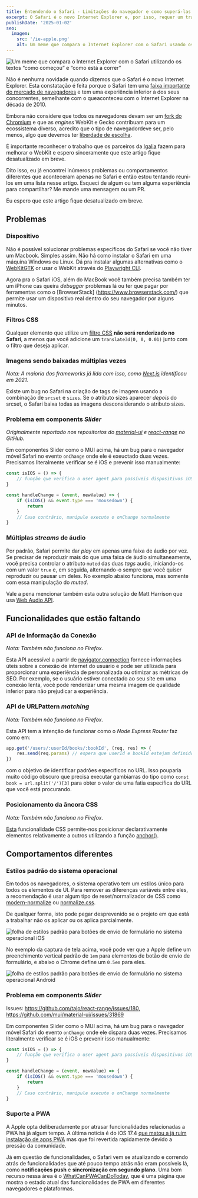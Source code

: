 ```yaml
---
title: Entendendo o Safari - Limitações do navegador e como superá-las
excerpt: O Safari é o novo Internet Explorer e, por isso, requer um tratamento especial no desenvolvimento web.
publishDate: '2025-01-02'
seo:
  imagem:
    src: '/ie-apple.png'
    alt: Um meme que compara o Internet Explorer com o Safari usando os textos 'como começou' versus 'como está a correr'.
---
```


![Um meme que compara o Internet Explorer com o Safari utilizando os textos “como começou” e “como está a correr”](/ie-apple.png)

Não é nenhuma novidade quando dizemos que o Safari é o novo Internet Explorer. Esta constatação é feita porque o Safari tem uma [faixa importante do mercado de navegadores](https://gs.statcounter.com/browser-market-share) e tem uma experiência inferior à dos seus concorrentes, semelhante com o queaconteceu com o Internet Explorer na década de 2010.

Embora não considere que todos os navegadores devam ser um [fork do Chromium](https://support.microsoft.com/topic/microsoft-edge-chromium-1ce9507c-f09d-4de6-a706-eb52f46be90c) e que as _engines_ WebKit e Gecko contribuam para um ecossistema diverso, acredito que o tipo de navegadordeve ser, pelo menos, algo que devemos ter [liberdade de escolha](https://www-theverge-com.translate.goog/2024/1/25/24050478/apple-ios-17-4-browser-engines-eu).

É importante reconhecer o trabalho que os parceiros da [Igalia](https://mariospr.org/2024/11/03/igalia-and-webkit-status-update-and-plans-2024/) fazem para melhorar o WebKit e espero sinceramente que este artigo fique desatualizado em breve.

Dito isso, eu já encontrei inúmeros problemas ou comportamentos diferentes que aconteceram apenas no Safari e então estou tentando reuni-los em uma lista nesse artigo. Esqueci de algum ou tem alguma experiência para compartilhar? Me mande uma mensagem ou um PR.

Eu espero que este artigo fique desatualizado em breve.

## Problemas

### Dispositivo

Não é possível solucionar problemas específicos do Safari se você não tiver um Macbook. Simples assim. Não há como instalar o Safari em uma máquina Windows ou Linux. Dá pra instalar algumas alternativas como o [WebKitGTK](https://webkitgtk.org/) or usar o WebKit através do [Playwright CLI](https://dev.to/dustinbrett/running-the-latest-safari-webkit-on-windows-33pb).

Agora pra o Safari iOS, além do MacBook você também precisa também ter um iPhone cas queira _debuggar_ problemas lá ou ter que pagar por ferramentas como o [BrowserStack] (https://www.browserstack.com/) que permite usar um dispositivo real dentro do seu navegador por alguns minutos.

### Filtros CSS

Qualquer elemento que utilize um [filtro CSS](https://developer.mozilla.org/en-US/docs/Web/CSS/filter) **não será renderizado no Safari**, a menos que você adicione um `translate3d(0, 0, 0.01)` junto com o filtro que deseja aplicar.

<script async src="//jsfiddle.net/luizcieslak/odm8abLu/11/embed/result,js/dark/"></script>

### Imagens sendo baixadas múltiplas vezes

_Nota: A maioria dos frameworks já lida com isso, como [Next.js](https://github.com/vercel/next.js/pull/22902) identificou em 2021._

Existe um bug no Safari na criação de tags de imagem usando a combinação de `srcset` e `sizes`. Se o atributo sizes aparecer _depois_ do srcset, o Safari baixa todas as imagens desconsiderando o atributo sizes.

<script async src="//jsfiddle.net/luizcieslak/rgxnves0/3/embed/result,html/dark/"></script>

### Problema em components _Slider_

_Originalmente reportado nos repositorios do [material-ui](https://github.com/mui/material-ui/issues/31869) e [react-range](https://github.com/tajo/react-range/issues/180) no GitHub._

Em componentes Slider como o MUI acima, há um bug para o navegador móvel Safari no evento `onChange` onde ele é exeuctado duas vezes. Precisamos literalmente verificar se é iOS e prevenir isso manualmente:

```js
const isIOS = () => {
	// função que verifica o user agent para possíveis dispositivos iOS
}

const handleChange = (event, newValue) => {
	if (isIOS() && event.type === 'mousedown') {
		return
	}
	// Caso contrário, manipule execute o onChange normalmente
}
```

<script async src="//jsfiddle.net/luizcieslak/L675gcn4/97/embed/result,js/dark/"></script>

### Múltiplas _streams_ de áudio

Por padrão, Safari permite dar _play_ em apenas uma faixa de áudio por vez. Se precisar de reproduzir mais do que uma faixa de áudio simultaneamente, você precisa controlar o atributo `muted` das duas _tags_ audio, iniciando-os com um valor `true` e, em seguida, alternando-o sempre que você quiser reproduzir ou pausar um deles. No exemplo abaixo funciona, mas somente com essa manipulação do _muted_.

<script async src="//jsfiddle.net/luizcieslak/Lbwtkugy/9/embed/result,js/dark/"></script>

Vale a pena mencionar também esta outra solução de Matt Harrison que usa [Web Audio API](https://matt-harrison.com/posts/web-audio/).

## Funcionalidades que estão faltando

### API de Informação da Conexão

_Nota: Também não funciona no Firefox._

Esta API acessível a partir de [navigator.connection](https://caniuse.com/?search=navigator.connection) fornece informações úteis sobre a conexão de internet do usuário e pode ser utilizada para proporcionar uma experiência de personalizada ou otimizar as métricas de SEO. Por exemplo, se o usuário estiver conectado ao seu site em uma conexão lenta, você pode renderizar uma mesma imagem de qualidade inferior para não prejudicar a experiência.

<script async src="//jsfiddle.net/luizcieslak/d05y9er1/9/embed/result/dark/"></script>

### API de URLPattern _matching_

_Nota: Também não funciona no Firefox._

Esta API tem a intenção de funcionar como o _Node Express Router_ faz como em:

```js
app.get('/users/:userId/books/:bookId', (req, res) => {
	res.send(req.params) // espera que userId e bookId estejam definidos
})
```

com o objetivo de identificar padrões específicos no URL. Isso pouparia muito código obscuro que precisa executar gambiarras do tipo como `const book = url.split('/')[3]` para obter o valor de uma fatia específica do URL que você está procurando.

<script async src="//jsfiddle.net/luizcieslak/L3pjgsk9/3/embed/result,js/dark/"></script>

### Posicionamento da âncora CSS

_Nota: Também não funciona no Firefox._

[Esta](https://caniuse.com/css-anchor-positioning) funcionalidade CSS permite-nos posicionar declarativamente elementos relativamente a outros utilizando a função [anchor()](https://developer.mozilla.org/en-US/docs/Web/CSS/anchor).

<script async src="//jsfiddle.net/luizcieslak/mgv23ay8/41/embed/result,js/dark/"></script>

## Comportamentos diferentes

### Estilos padrão do sistema operacional

Em todos os navegadores, o sistema operativo tem um estilos único para todos os elementos de UI. Para remover as diferenças variáveis entre eles, a recomendação é usar algum tipo de reset/normalizador de CSS como [modern-normalize](https://github.com/sindresorhus/modern-normalize) ou [normalize.css](https://github.com/necolas/normalize.css).

De qualquer forma, isto pode pegar desprevenido se o projeto em que está a trabalhar não os aplicar ou os aplica parcialmente.

![folha de estilos padrão para botões de envio de formulário no sistema operacional iOS](/apple/stylesheet-apple.png)

No exemplo da captura de tela acima, você pode ver que a Apple define um preenchimento vertical padrão de `1em` para elementos de botão de envio de formulário, e abaixo o Chrome define um `0.5em` para eles.

![folha de estilos padrão para botões de envio de formulário no sistema operacional Android](/apple/stylesheet-chrome.png)

### Problema em components _Slider_

Issues: https://github.com/tajo/react-range/issues/180, https://github.com/mui/material-ui/issues/31869

Em componentes Slider como o MUI acima, há um bug para o navegador móvel Safari do evento `onChange` onde ele dispara duas vezes. Precisamos literalmente verificar se é iOS e prevenir isso manualmente:

```js
const isIOS = () => {
	// função que verifica o user agent para possíveis dispositivos iOS
}

const handleChange = (event, newValue) => {
	if (isIOS() && event.type === 'mousedown') {
		return
	}
	// Caso contrário, manipule execute o onChange normalmente
}
```

### Suporte a PWA

A Apple opta deliberadamente por atrasar funcionalidades relacionadas a PWA há já algum tempo. A última notícia é do iOS 17.4 [que matou a já ruim instalação de apps PWA](https://open-web-advocacy.org/blog/its-official-apple-kills-web-apps-in-the-eu/) mas que foi revertida rapidamente devido a pressão da comunidade.

Já em questão de funcionalidades, o Safari vem se atualizando e correndo atrás de funcionalidades que até pouco tempo atrás não eram possíveis lá, como **notificações push** e **sincronização em segundo plano**. Uma bom recurso nessa área é o [WhatCanPWACanDoToday](https://whatcanpwacandoday.today/), que é uma página que mostra o estado atual das funcionalidades de PWA em diferentes navegadores e plataformas.
